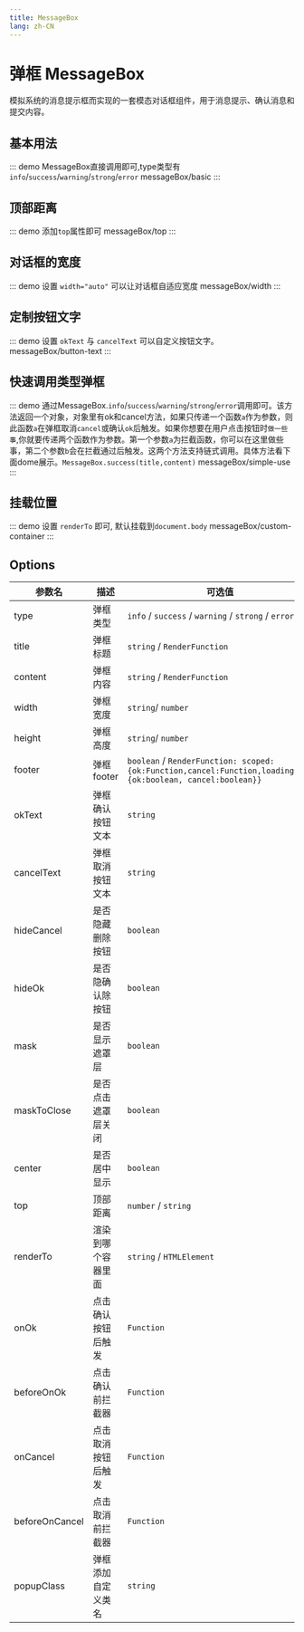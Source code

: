 ```yaml
---
title: MessageBox
lang: zh-CN
---
```


# 弹框 MessageBox
模拟系统的消息提示框而实现的一套模态对话框组件，用于消息提示、确认消息和提交内容。

## 基本用法
::: demo  MessageBox直接调用即可,type类型有`info`/`success`/`warning`/`strong`/`error`
messageBox/basic
:::

## 顶部距离
::: demo  添加`top`属性即可
messageBox/top
:::

## 对话框的宽度
::: demo  设置 `width="auto"` 可以让对话框自适应宽度
messageBox/width
:::

## 定制按钮文字
::: demo  设置 `okText` 与 `cancelText` 可以自定义按钮文字。
messageBox/button-text
:::

## 快速调用类型弹框
::: demo  通过MessageBox.`info`/`success`/`warning`/`strong`/`error`调用即可。该方法返回一个对象，对象里有ok和cancel方法，如果只传递一个函数`a`作为参数，则此函数`a`在弹框取消`cancel`或确认`ok`后触发。如果你想要在用户点击按钮时`做一些事`,你就要传递两个函数作为参数。第一个参数`a`为拦截函数，你可以在这里做些事，第二个参数`b`会在拦截通过后触发。这两个方法支持链式调用。具体方法看下面dome展示。`MessageBox.success(title,content)`
messageBox/simple-use
:::

## 挂载位置
::: demo  设置 `renderTo` 即可, 默认挂载到`document.body`
messageBox/custom-container
:::

## Options
|参数名|描述|可选值|默认值|
|---|---|---|:---:|
|type|弹框类型|`info` / `success` / `warning` / `strong` / `error` |`info`|
|title|弹框标题|`string` / `RenderFunction` |`-`|
|content|弹框内容|`string` / `RenderFunction` |`required`|
|width|弹框宽度|`string`/ `number`  |`-`|
|height|弹框高度|`string`/ `number`  |`-`|
|footer|弹框footer|`boolean` / `RenderFunction: scoped: {ok:Function,cancel:Function,loadingObj: {ok:boolean, cancel:boolean}}`|`-`|
|okText|弹框确认按钮文本|`string`|`确认`|
|cancelText|弹框取消按钮文本|`string`|`取消`|
|hideCancel|是否隐藏删除按钮|`boolean` |`false`|
|hideOk|是否隐确认除按钮|`boolean` |`false`|
|mask|是否显示遮罩层|`boolean`|`true`|
|maskToClose|是否点击遮罩层关闭|`boolean`|`true`|
|center|是否居中显示|`boolean`|`true`|
|top|顶部距离|`number` / `string`|`-`|
|renderTo|渲染到哪个容器里面|`string` / `HTMLElement`|`body`|
|onOk|点击确认按钮后触发|`Function`|`(e:Event) => void`|
|beforeOnOk|点击确认前拦截器|`Function`|`()=> boolean | Promise<boolean>`|
|onCancel|点击取消按钮后触发|`Function`|`(e:Event) => void`|
|beforeOnCancel|点击取消前拦截器|`Function`|`()=> boolean | Promise<boolean>`|
|popupClass|弹框添加自定义类名|`string`| `-`|








